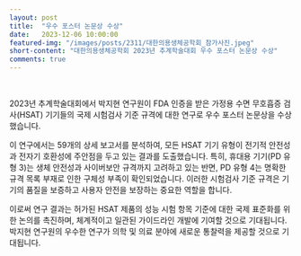 ```yaml
---
layout: post
title:  "우수 포스터 논문상 수상" 
date:   2023-12-06 10:00:00
featured-img: "/images/posts/2311/대한의용생체공학회_참가사진.jpeg"
short-content: "대한의용생체공학회 2023년 추계학술대회 우수 포스터 논문상 수상" 
comments: true
---
```


<br> 


2023년 추계학술대회에서 박지현 연구원이 FDA 인증을 받은 가정용 수면 무호흡증 검사(HSAT) 기기들의 국제 시험검사 기준 규격에 대한 연구로 우수 포스터 논문상을 수상했습니다.

이 연구에서는 59개의 상세 보고서를 분석하여, 모든 HSAT 기기 유형이 전기적 안전성과 전자기 호환성에 주안점을 두고 있는 결과를 도출했습니다. 특히, 휴대용 기기(PD 유형 3)는 생체 안전성과 사이버보안 규격까지 고려하고 있는 반면, PD 유형 4는 명확한 규격 목록 부재로 인한 구체성 부족이 확인되었습니다. 이러한 시험검사 기준 규격은 기기의 품질을 보증하고 사용자 안전을 보장하는 중요한 역할을 합니다.

이로써 연구 결과는 허가된 HSAT 제품의 성능 시험 항목 기준에 대한 국제 표준화를 위한 논의를 촉진하며, 체계적이고 일관된 가이드라인 개발에 기여할 것으로 기대됩니다. 박지현 연구원의 우수한 연구가 의학 및 의료 분야에 새로운 통찰력을 제공할 것으로 기대됩니다.


